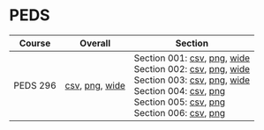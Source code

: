# PEDS

| Course | Overall | Section |
| ------ | ------- | ------- |
| PEDS 296 | [csv](https://github.com/UCSD-Historical-Enrollment-Data/2024Spring/blob/main/overall/PEDS%20296.csv), [png](https://raw.githubusercontent.com/UCSD-Historical-Enrollment-Data/2024Spring/main/plot_overall/PEDS%20296.png), [wide](https://raw.githubusercontent.com/UCSD-Historical-Enrollment-Data/2024Spring/main/plot_overall_wide/PEDS%20296.png) | Section 001: [csv](https://github.com/UCSD-Historical-Enrollment-Data/2024Spring/blob/main/section/PEDS%20296_001.csv), [png](https://raw.githubusercontent.com/UCSD-Historical-Enrollment-Data/2024Spring/main/plot_section/PEDS%20296_001.png), [wide](https://raw.githubusercontent.com/UCSD-Historical-Enrollment-Data/2024Spring/main/plot_section_wide/PEDS%20296_001.png)<br>Section 002: [csv](https://github.com/UCSD-Historical-Enrollment-Data/2024Spring/blob/main/section/PEDS%20296_002.csv), [png](https://raw.githubusercontent.com/UCSD-Historical-Enrollment-Data/2024Spring/main/plot_section/PEDS%20296_002.png), [wide](https://raw.githubusercontent.com/UCSD-Historical-Enrollment-Data/2024Spring/main/plot_section_wide/PEDS%20296_002.png)<br>Section 003: [csv](https://github.com/UCSD-Historical-Enrollment-Data/2024Spring/blob/main/section/PEDS%20296_003.csv), [png](https://raw.githubusercontent.com/UCSD-Historical-Enrollment-Data/2024Spring/main/plot_section/PEDS%20296_003.png), [wide](https://raw.githubusercontent.com/UCSD-Historical-Enrollment-Data/2024Spring/main/plot_section_wide/PEDS%20296_003.png)<br>Section 004: [csv](https://github.com/UCSD-Historical-Enrollment-Data/2024Spring/blob/main/section/PEDS%20296_004.csv), [png](https://raw.githubusercontent.com/UCSD-Historical-Enrollment-Data/2024Spring/main/plot_section/PEDS%20296_004.png)<br>Section 005: [csv](https://github.com/UCSD-Historical-Enrollment-Data/2024Spring/blob/main/section/PEDS%20296_005.csv), [png](https://raw.githubusercontent.com/UCSD-Historical-Enrollment-Data/2024Spring/main/plot_section/PEDS%20296_005.png)<br>Section 006: [csv](https://github.com/UCSD-Historical-Enrollment-Data/2024Spring/blob/main/section/PEDS%20296_006.csv), [png](https://raw.githubusercontent.com/UCSD-Historical-Enrollment-Data/2024Spring/main/plot_section/PEDS%20296_006.png) |
